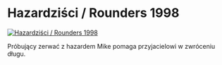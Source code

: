 Hazardziści / Rounders 1998 
=============
[![Hazardziści / Rounders 1998 ](http://vidos.pl/images/player.gif)](http://vidos.pl/hazardzisci-rounders-1998)

 Próbujący zerwać z hazardem Mike pomaga przyjacielowi w zwróceniu długu.
